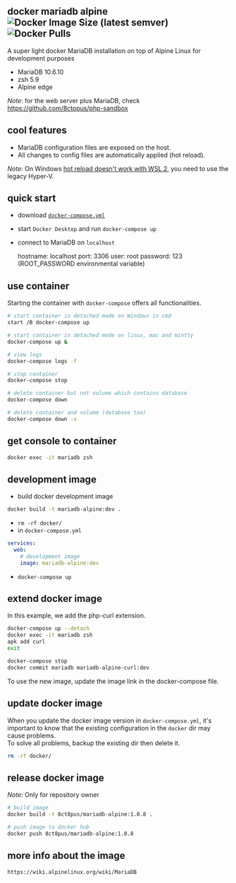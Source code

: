 ## docker mariadb alpine ![Docker Image Size (latest semver)](https://img.shields.io/docker/image-size/8ct8pus/mariadb-alpine?sort=semver) ![Docker Pulls](https://img.shields.io/docker/pulls/8ct8pus/mariadb-alpine)

A super light docker MariaDB installation on top of Alpine Linux for development purposes

- MariaDB 10.6.10
- zsh 5.9
- Alpine edge

_Note_: for the web server plus MariaDB, check https://github.com/8ctopus/php-sandbox

## cool features

- MariaDB configuration files are exposed on the host.
- All changes to config files are automatically applied (hot reload).

_Note_: On Windows [hot reload doesn't work with WSL 2](https://github.com/microsoft/WSL/issues/4739), you need to use the legacy Hyper-V.

## quick start

- download [`docker-compose.yml`](https://github.com/8ctopus/mariadb-alpine/blob/master/docker-compose.yml)
- start `Docker Desktop` and run `docker-compose up`
- connect to MariaDB on `localhost`

    hostname: localhost
    port: 3306
    user: root
    password: 123 (ROOT_PASSWORD environmental variable)

## use container

Starting the container with `docker-compose` offers all functionalities.

```sh
# start container in detached mode on Windows in cmd
start /B docker-compose up

# start container in detached mode on linux, mac and mintty
docker-compose up &

# view logs
docker-compose logs -f

# stop container
docker-compose stop

# delete container but not volume which contains database
docker-compose down

# delete container and volume (database too)
docker-compose down -v
```

## get console to container

```sh
docker exec -it mariadb zsh
```

## development image

- build docker development image

```sh
docker build -t mariadb-alpine:dev .
```

- `rm -rf docker/`
- in `docker-compose.yml`

```yaml
services:
  web:
    # development image
    image: mariadb-alpine:dev
```

- `docker-compose up`

## extend docker image

In this example, we add the php-curl extension.

```sh
docker-compose up --detach
docker exec -it mariadb zsh
apk add curl
exit

docker-compose stop
docker commit mariadb mariadb-alpine-curl:dev
```

To use the new image, update the image link in the docker-compose file.

## update docker image

When you update the docker image version in `docker-compose.yml`, it's important to know that the existing configuration in the `docker` dir may cause problems.\
To solve all problems, backup the existing dir then delete it.

```sh
rm -rf docker/
```

## release docker image

_Note_: Only for repository owner

```sh
# build image
docker build -t 8ct8pus/mariadb-alpine:1.0.8 .

# push image to docker hub
docker push 8ct8pus/mariadb-alpine:1.0.8
```

## more info about the image

    https://wiki.alpinelinux.org/wiki/MariaDB
